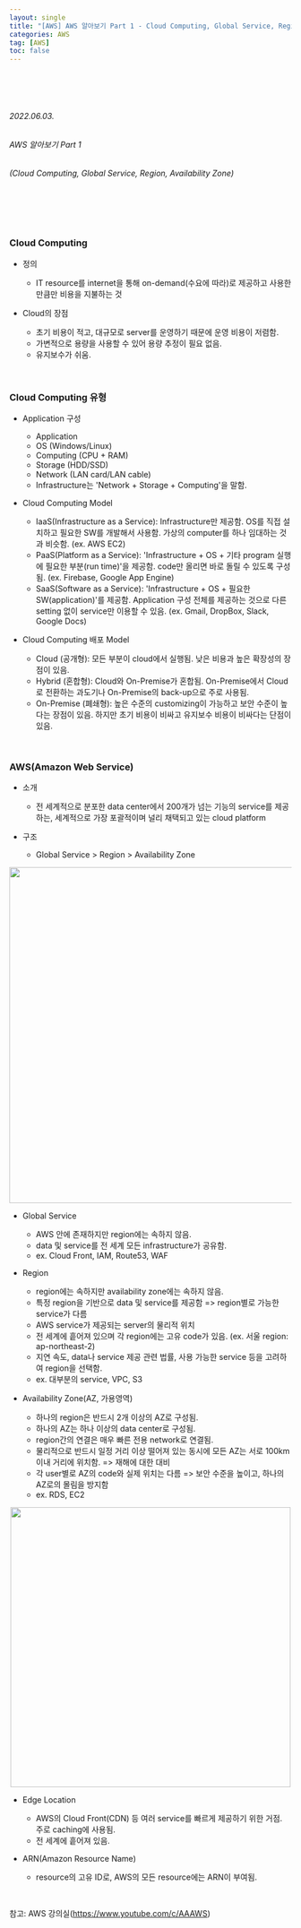 ```yaml
---
layout: single
title: "[AWS] AWS 알아보기 Part 1 - Cloud Computing, Global Service, Region, Availability Zone"
categories: AWS
tag: [AWS]
toc: false
---
```


<br>
<br>
<br>

###### 2022.06.03.
###### AWS 알아보기 Part 1
###### (Cloud Computing, Global Service, Region, Availability Zone)

<br>
<br>
<br>


### Cloud Computing

- 정의

  * IT resource를 internet을 통해 on-demand(수요에 따라)로 제공하고 사용한 만큼만 비용을 지불하는 것

- Cloud의 장점

  * 초기 비용이 적고, 대규모로 server를 운영하기 때문에 운영 비용이 저렴함.
  * 가변적으로 용량을 사용할 수 있어 용량 추정이 필요 없음.
  * 유지보수가 쉬움.


<br>


### Cloud Computing 유형

- Application 구성

  * Application
  * OS (Windows/Linux)
  * Computing (CPU + RAM)
  * Storage (HDD/SSD)
  * Network (LAN card/LAN cable)
  * Infrastructure는 'Network + Storage + Computing'을 말함.

- Cloud Computing Model

  * IaaS(Infrastructure as a Service): Infrastructure만 제공함. OS를 직접 설치하고 필요한 SW를 개발해서 사용함. 가상의 computer를 하나 임대하는 것과 비슷함. (ex. AWS EC2)
  * PaaS(Platform as a Service): 'Infrastructure + OS + 기타 program 실행에 필요한 부분(run time)'을 제공함. code만 올리면 바로 돌릴 수 있도록 구성됨. (ex. Firebase, Google App Engine)
  * SaaS(Software as a Service): 'Infrastructure + OS + 필요한 SW(application)'를 제공함. Application 구성 전체를 제공하는 것으로 다른 setting 없이 service만 이용할 수 있음. (ex. Gmail, DropBox, Slack, Google Docs)

- Cloud Computing 배포 Model

  * Cloud (공개형): 모든 부분이 cloud에서 실행됨. 낮은 비용과 높은 확장성의 장점이 있음.
  * Hybrid (혼합형): Cloud와 On-Premise가 혼합됨. On-Premise에서 Cloud로 전환하는 과도기나 On-Premise의 back-up으로 주로 사용됨.
  * On-Premise (폐쇄형): 높은 수준의 customizing이 가능하고 보안 수준이 높다는 장점이 있음. 하지만 초기 비용이 비싸고 유지보수 비용이 비싸다는 단점이 있음.


<br>


### AWS(Amazon Web Service)

- 소개

  * 전 세계적으로 분포한 data center에서 200개가 넘는 기능의 service를 제공하는, 세계적으로 가장 포괄적이며 널리 채택되고 있는 cloud platform

- 구조

  * Global Service  >  Region  >  Availability Zone

<p align="center">
  <img src="https://img1.daumcdn.net/thumb/R1280x0/?scode=mtistory2&fname=https%3A%2F%2Fblog.kakaocdn.net%2Fdn%2FbMUYRG%2FbtrDNVnGUgO%2FWVyaYMYkQOhQRksEVfPSk0%2Fimg.png" width=600>
</p>

- Global Service

  * AWS 안에 존재하지만 region에는 속하지 않음.
  * data 및 service를 전 세계 모든 infrastructure가 공유함.
  * ex. Cloud Front, IAM, Route53, WAF

- Region

  * region에는 속하지만 availability zone에는 속하지 않음.
  * 특정 region을 기반으로 data 및 service를 제공함 => region별로 가능한 service가 다름
  * AWS service가 제공되는 server의 물리적 위치
  * 전 세계에 흩어져 있으며 각 region에는 고유 code가 있음. (ex. 서울 region: ap-northeast-2)
  * 지연 속도, data나 service 제공 관련 법률, 사용 가능한 service 등을 고려하여 region을 선택함.
  * ex. 대부분의 service, VPC, S3

- Availability Zone(AZ, 가용영역)

  * 하나의 region은 반드시 2개 이상의 AZ로 구성됨.
  * 하나의 AZ는 하나 이상의 data center로 구성됨.
  * region간의 연결은 매우 빠른 전용 network로 연결됨.
  * 물리적으로 반드시 일정 거리 이상 떨어져 있는 동시에 모든 AZ는 서로 100km 이내 거리에 위치함. => 재해에 대한 대비
  * 각 user별로 AZ의 code와 실제 위치는 다름 => 보안 수준을 높이고, 하나의 AZ로의 몰림을 방지함
  * ex. RDS, EC2

<p align="center">
  <img src="https://img1.daumcdn.net/thumb/R1280x0/?scode=mtistory2&fname=https%3A%2F%2Fblog.kakaocdn.net%2Fdn%2FBXxjJ%2FbtrDRiICwQz%2FmoEIGurCWp82Dz54jUfqkK%2Fimg.png" width=500>
</p>


- Edge Location

  * AWS의 Cloud Front(CDN) 등 여러 service를 빠르게 제공하기 위한 거점. 주로 caching에 사용됨.
  * 전 세계에 흩어져 있음.

- ARN(Amazon Resource Name)

  * resource의 고유 ID로, AWS의 모든 resource에는 ARN이 부여됨.


<br>


참고: AWS 강의실(https://www.youtube.com/c/AAAWS)
